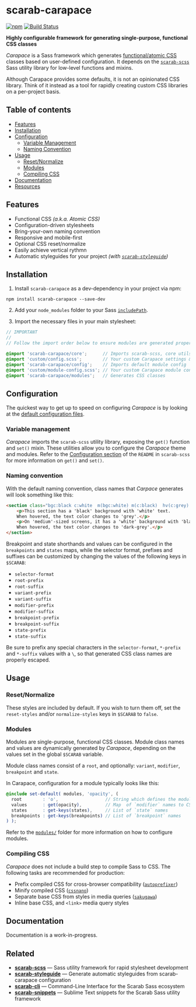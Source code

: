 # scarab-carapace

[![npm](https://img.shields.io/npm/v/scarab-carapace.svg)](https://www.npmjs.com/package/scarab-carapace) [![Build Status](https://travis-ci.org/watchtowerdigital/scarab-carapace.svg?branch=master)](https://travis-ci.org/watchtowerdigital/scarab-carapace) 

**Highly configurable framework for generating single-purpose, functional CSS classes**

*Carapace* is a Sass framework which generates [functional/atomic CSS](https://css-tricks.com/lets-define-exactly-atomic-css/) classes based on user-defined configuration. It depends on the [`scarab-scss`](https://github.com/watchtowerdigital/scarab) Sass utility library for low-level functions and mixins.

Although Carapace provides some defaults, it is not an opinionated CSS library. Think of it instead as a tool for rapidly creating custom CSS libraries on a per-project basis.



## Table of contents
- [Features](#features)
- [Installation](#installation)
- [Configuration](#configuration)
  - [Variable Management](#variable-management)
  - [Naming Convention](#naming-convention)
- [Usage](#usage)
  - [Reset/Normalize](#resetnormalize)
  - [Modules](#modules)
  - [Compiling CSS](#compiling-css)
- [Documentation](#documentation)
- [Resources](#resources)


## Features
- Functional CSS *(a.k.a. Atomic CSS)*
- Configuration-driven stylesheets
- Bring-your-own naming convention
- Responsive and mobile-first
- Optional CSS reset/normalize
- Easily achieve vertical rythmn
- Automatic styleguides for your project *(with [`scarab-styleguide`](https://github.com/watchtowerdigital/scarab-styleguide))*



## Installation
1. Install `scarab-carapace` as a dev-dependency in your project via npm:
```
npm install scarab-carapace --save-dev
```

2. Add your `node_modules` folder to your Sass [`includePath`](https://github.com/sass/node-sass#includepaths).

3. Import the necessary files in your main stylesheet:
```scss
// IMPORTANT
// 
// Follow the import order below to ensure modules are generated properly.

@import 'scarab-carapace/core';      // Imports scarab-scss, core utils & config
@import 'custom/config.scss';        // Your custom Carapace settings & config
@import 'scarab-carapace/config';    // Imports default module config
@import 'custom/module-config.scss'; // Your custom Carapace module config
@import 'scarab-carapace/modules';   // Generates CSS classes
```

## Configuration

The quickest way to get up to speed on configuring *Carapace* is by looking at the [default configuration files](src/config/).

### Variable management
*Carapace* imports the `scarab-scss` utility library, exposing the `get()` function and `set()` mixin. These utilities allow you to configure the *Carapace* theme and modules. Refer to the [Configuration section](https://github.com/watchtowerdigital/scarab#configuration) of the `README` in `scarab-scss` for more information on `get()` and `set()`.

### Naming convention
With the default naming convention, class names that *Carpace* generates will look something like this:
```html
<section class="bgc:black c:white  m(bgc:white) m(c:black)  hv(c:grey) m(hv(c:dark-grey))">
	<p>This section has a 'black' background with 'white' text.
	When hovered, the text color changes to 'grey'.</p>
	<p>On 'medium'-sized screens, it has a 'white' background with 'black' text.
	When hovered, the text color changes to 'dark-grey'.</p>
</section>
```

Breakpoint and state shorthands and values can be configured in the `breakpoints` and `states` maps, while the selector format, prefixes and suffixes can be customized by changing the values of the following keys in `$SCARAB`:
- `selector-format`
- `root-prefix`
- `root-suffix`
- `variant-prefix`
- `variant-suffix`
- `modifier-prefix`
- `modifier-suffix`
- `breakpoint-prefix`
- `breakpoint-suffix`
- `state-prefix`
- `state-suffix`

Be sure to prefix any special characters in the `selector-format`, `*-prefix` and `*-suffix` values with a `\`, so that generated CSS class names are properly escaped.



## Usage

### Reset/Normalize
These styles are included by default. If you wish to turn them off, set the `reset-styles` and/or `normalize-styles` keys in `$SCARAB` to `false`.

### Modules
Modules are single-purpose, functional CSS classes. Module class names and values are dynamically generated by *Carapace*, depending on the values set in the global `$SCARAB` variable.

Module class names consist of a `root`, and optionally: `variant`, `modifier`, `breakpoint` and `state`.

In Carapace, configuration for a module typically looks like this:
```scss
@include set-default( modules, 'opacity', (
  root        : 'o',                  // String which defines the module's `root`
  values      : get(opacity),         // Map  of `modifier` names to CSS property values
  states      : get-keys(states),     // List of `state` names
  breakpoints : get-keys(breakpoints) // List of `breakpoint` names
) );
```

Refer to the [`modules/`](src/modules/) folder for more information on how to configure modules.

### Compiling CSS
*Carapace* does not include a build step to compile Sass to CSS. The following tasks are recommended for production:

- Prefix compiled CSS for cross-browser compatibility ([`autoprefixer`](https://github.com/postcss/autoprefixer))
- Minify compiled CSS ([`cssnano`](https://github.com/ben-eb/cssnano))
- Separate base CSS from styles in media queries ([`sakugawa`](https://github.com/paazmaya/sakugawa))
- Inline base CSS, and `<link>` media query styles



## Documentation
Documentation is a work-in-progress.



## Related
* [**scarab-scss**](https://github.com/watchtowerdigital/scarab.git) — Sass utility framework for rapid stylesheet development
* [**scarab-styleguide**](https://github.com/watchtowerdigital/scarab-styleguide.git) — Generate automatic styleguides from scarab-carapace configuration
* [**scarab-cli**](https://github.com/watchtowerdigital/scarab-cli.git) — Command-Line Interface for the Scarab Sass ecosystem
* [**scarab-snippets**](https://github.com/watchtowerdigital/scarab-snippets.git) — Sublime Text snippets for the Scarab Sass utility framework
